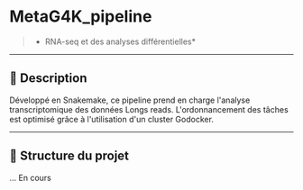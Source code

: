 # MetaG4K_pipeline
> * RNA-seq et des analyses différentielles*

---

## 🧩 Description

Développé en Snakemake, ce pipeline prend en charge l'analyse transcriptomique des données Longs reads. L'ordonnancement des tâches est optimisé grâce à l'utilisation d'un cluster Godocker.  

---

## 📁 Structure du projet
... En cours 
